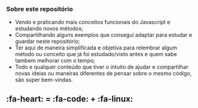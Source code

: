 ### Sobre este repositório

- Vendo e praticando mais conceitos funcionais do Javascript e estudando novos métodos;
- Compartilhando alguns exemplos que consegui adaptar para estudar e guardar neste repositório;
-  Ter aqui de maneira simplificada e objetiva para relembrar algum método ou conceito que já foi estudado/visto antes e quem sabe tambem melhorar com o tempo;
- Todo e qualquer conteúdo que tiver o intuito de ajudar e compartilhar novas ideias ou maneiras diferentes de pensar sobre o mesmo código, são super bem-vindas.

## :fa-heart: = :fa-code: + :fa-linux:
